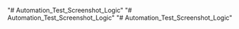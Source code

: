 "# Automation_Test_Screenshot_Logic" 
"# Automation_Test_Screenshot_Logic" 
"# Automation_Test_Screenshot_Logic" 
